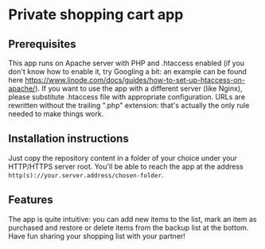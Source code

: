 # Private shopping cart app #
## Prerequisites ##
This app runs on Apache server with PHP and .htaccess enabled (if you don't know how to enable it, try Googling a bit: an example can be found here https://www.linode.com/docs/guides/how-to-set-up-htaccess-on-apache/).
If you want to use the app with a different server (like Nginx), please substitute .htaccess file with appropriate configuration. URLs are rewritten without the trailing ".php" extension: that's actually the only rule needed to make things work.
## Installation instructions ##
Just copy the repository content in a folder of your choice under your HTTP/HTTPS server root. You'll be able to reach the app at the address 
`http(s)://your.server.address/chosen-folder`.
## Features ##
The app is quite intuitive: you can add new items to the list, mark an item as purchased and restore or delete items from the backup list at the bottom. Have fun sharing your shopping list with your partner!

